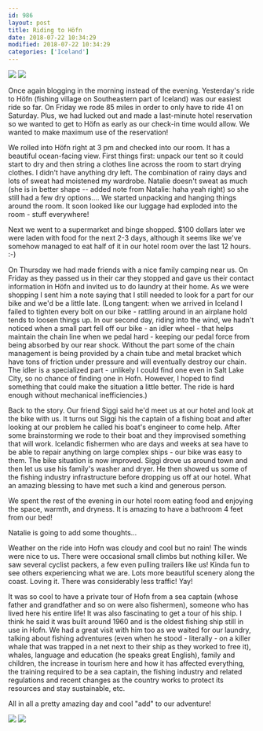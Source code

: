 ```yaml
---
id: 986
layout: post
title: Riding to Höfn
date: 2018-07-22 10:34:29
modified: 2018-07-22 10:34:29
categories: ['Iceland']
---
```


![](https://whitingpt.files.wordpress.com/2018/07/img_20180721_114233.jpg)
![](https://whitingpt.files.wordpress.com/2018/07/img_20180721_113007.jpg)

Once again blogging in the morning instead of the evening. Yesterday's ride to Höfn (fishing village on Southeastern part of Iceland) was our easiest ride so far. On Friday we rode 85 miles in order to only have to ride 41 on Saturday. Plus, we had lucked out and made a last-minute hotel reservation so we wanted to get to Höfn as early as our check-in time would allow. We wanted to make maximum use of the reservation!

We rolled into Höfn right at 3 pm and checked into our room. It has a beautiful ocean-facing view. First things first: unpack our tent so it could start to dry and then string a clothes line across the room to start drying clothes. I didn't have anything dry left. The combination of rainy days and lots of sweat had moistened my wardrobe. Natalie doesn't sweat as much (she is in better shape -- added note from Natalie: haha yeah right) so she still had a few dry options.... We started unpacking and hanging things around the room. It soon looked like our luggage had exploded into the room - stuff everywhere!

Next we went to a supermarket and binge shopped. $100 dollars later we were laden with food for the next 2-3 days, although it seems like we've somehow managed to eat half of it in our hotel room over the last 12 hours. :-)

On Thursday we had made friends with a nice family camping near us. On Friday as they passed us in their car they stopped and gave us their contact information in Höfn and invited us to do laundry at their home. As we were shopping I sent him a note saying that I still needed to look for a part for our bike and we'd be a little late. (Long tangent: when we arrived in Iceland I failed to tighten every bolt on our bike - rattling around in an airplane hold tends to loosen things up. In our second day, riding into the wind, we hadn't noticed when a small part fell off our bike - an idler wheel - that helps maintain the chain line when we pedal hard - keeping our pedal force from being absorbed by our rear shock. Without the part some of the chain management is being provided by a chain tube and metal bracket which have tons of friction under pressure and will eventually destroy our chain. The idler is a specialized part - unlikely I could find one even in Salt Lake City, so no chance of finding one in Hofn. However, I hoped to find something that could make the situation a little better. The ride is hard enough without mechanical inefficiencies.)

Back to the story. Our friend Siggi said he'd meet us at our hotel and look at the bike with us. It turns out Siggi his the captain of a fishing boat and after looking at our problem he called his boat's engineer to come help. After some brainstorming we rode to their boat and they improvised something that will work. Icelandic fishermen who are days and weeks at sea have to be able to repair anything on large complex ships - our bike was easy to them. The bike situation is now improved. Siggi drove us around town and then let us use his family's washer and dryer. He then showed us some of the fishing industry infrastructure before dropping us off at our hotel. What an amazing blessing to have met such a kind and generous person.

We spent the rest of the evening in our hotel room eating food and enjoying the space, warmth, and dryness. It is amazing to have a bathroom 4 feet from our bed!

Natalie is going to add some thoughts...

Weather on the ride into Hofn was cloudy and cool but no rain! The winds were nice to us. There were occasional small climbs but nothing killer. We saw several cyclist packers, a few even pulling trailers like us! Kinda fun to see others experiencing what we are. Lots more beautiful scenery along the coast. Loving it. There was considerably less traffic! Yay!

It was so cool to have a private tour of Hofn from a sea captain (whose father and grandfather and so on were also fishermen), someone who has lived here his entire life! It was also fascinating to get a tour of his ship. I think he said it was built around 1960 and is the oldest fishing ship still in use in Hofn. We had a great visit with him too as we waited for our laundry, talking about fishing adventures (even when he stood - literally - on a killer whale that was trapped in a net next to their ship as they worked to free it), whales, language and education (he speaks great English), family and children, the increase in tourism here and how it has affected everything, the training required to be a sea captain, the fishing industry and related regulations and recent changes as the country works to protect its resources and stay sustainable, etc.

All in all a pretty amazing day and cool "add" to our adventure!

![](https://whitingpt.files.wordpress.com/2018/07/img_20180721_172804-1.jpg)
![](https://whitingpt.files.wordpress.com/2018/07/img_20180721_172804.jpg)
